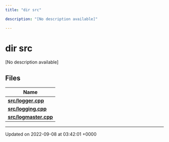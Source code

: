 ```yaml
---
title: "dir src"

description: "[No description available]"

---
```


# dir src

[No description available]

## Files

| Name           |
| -------------- |
| **[src/logger.cpp](/documentation/code/files/logger_8cpp/#file-src-logger-cpp)**  |
| **[src/logging.cpp](/documentation/code/files/logging_8cpp/#file-src-logging-cpp)**  |
| **[src/logmaster.cpp](/documentation/code/files/logmaster_8cpp/#file-src-logmaster-cpp)**  |






-------------------------------

Updated on 2022-09-08 at 03:42:01 +0000
